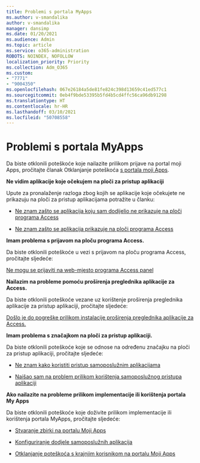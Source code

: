 ```yaml
---
title: Problemi s portala MyApps
ms.author: v-smandalika
author: v-smandalika
manager: dansimp
ms.date: 01/20/2021
ms.audience: Admin
ms.topic: article
ms.service: o365-administration
ROBOTS: NOINDEX, NOFOLLOW
localization_priority: Priority
ms.collection: Adm_O365
ms.custom:
- "7771"
- "9004350"
ms.openlocfilehash: 067e26184a5de81fe824c398d13659c41ed577c1
ms.sourcegitcommit: 0eb4f9bde53395b5fd4b5cd4ffc56ca96db91298
ms.translationtype: HT
ms.contentlocale: hr-HR
ms.lasthandoff: 03/10/2021
ms.locfileid: "50708558"
---
```

# <a name="myapps-portal-issues"></a>Problemi s portala MyApps

Da biste otklonili poteškoće koje nailazite prilikom prijave na portal moji Apps, pročitajte članak Otklanjanje poteškoća [s portala moji Apps](https://docs.microsoft.com/azure/active-directory/user-help/my-apps-portal-end-user-troubleshoot).

**Ne vidim aplikacije koje očekujem na ploči za pristup aplikaciji**

Upute za pronalaženje razloga zbog kojih se aplikacije koje očekujete ne prikazuju na ploči za pristup aplikacijama potražite u članku:

- [Ne znam zašto se aplikacija koju sam dodijelio ne prikazuje na ploči programa Access](https://docs.microsoft.com/azure/active-directory/manage-apps/application-sign-in-other-problem-access-panel)
     
- [Ne znam zašto se aplikacija prikazuje na ploči programa Access](https://docs.microsoft.com/azure/active-directory/manage-apps/application-sign-in-other-problem-access-panel)

**Imam problema s prijavom na ploču programa Access.**

Da biste otklonili poteškoće u vezi s prijavom na ploču programa Access, pročitajte sljedeće:

[Ne mogu se prijaviti na web-mjesto programa Access panel](https://docs.microsoft.com/azure/active-directory/manage-apps/application-sign-in-other-problem-access-panel)

**Nailazim na probleme pomoću proširenja preglednika aplikacije za Access.**

Da biste otklonili poteškoće vezane uz korištenje proširenja preglednika aplikacije za pristup aplikaciji, pročitajte sljedeće:

[Došlo je do pogreške prilikom instalacije proširenja preglednika aplikacije za Access.](https://docs.microsoft.com/azure/active-directory/application-access-panel-extension-problem-installing/)

**Imam problema s značajkom na ploči za pristup aplikaciji.**

Da biste otklonili poteškoće koje se odnose na određenu značajku na ploči za pristup aplikaciji, pročitajte sljedeće:

- [Ne znam kako koristiti pristup samoposlužnim aplikacijama](https://docs.microsoft.com/azure/active-directory/manage-apps/access-panel-manage-self-service-access) 

- [Naišao sam na problem prilikom korištenja samoposlužnog pristupa aplikaciji](https://docs.microsoft.com/azure/active-directory/manage-apps/access-panel-manage-self-service-access)
    
**Ako nailazite na probleme prilikom implementacije ili korištenja portala My Apps**

Da biste otklonili poteškoće koje doživite prilikom implementacije ili korištenja portala MyApps, pročitajte sljedeće:

- [Stvaranje zbirki na portalu Moji Apps](https://docs.microsoft.com/azure/active-directory/manage-apps/access-panel-collections) 
    
- [Konfiguriranje dodjele samoposlužnih aplikacija](https://docs.microsoft.com/azure/active-directory/manage-apps/manage-self-service-access)
     
- [Otklanjanje poteškoća s krajnjim korisnikom na portalu Moji Apps](https://docs.microsoft.com/azure/active-directory/user-help/my-apps-portal-end-user-troubleshoot)



